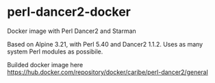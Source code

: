 # perl-dancer2-docker

Docker image with Perl Dancer2 and Starman

Based on Alpine 3.21, with Perl 5.40 and Dancer2 1.1.2. Uses as many system Perl modules as possibile.

Builded docker image here https://hub.docker.com/repository/docker/caribe/perl-dancer2/general
